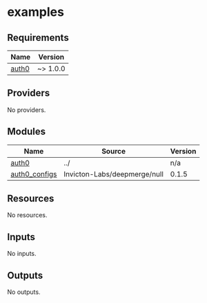 # examples

<!-- BEGINNING OF PRE-COMMIT-TERRAFORM DOCS HOOK -->
## Requirements

| Name | Version |
|------|---------|
| <a name="requirement_auth0"></a> [auth0](#requirement\_auth0) | ~> 1.0.0 |

## Providers

No providers.

## Modules

| Name | Source | Version |
|------|--------|---------|
| <a name="module_auth0"></a> [auth0](#module\_auth0) | ../ | n/a |
| <a name="module_auth0_configs"></a> [auth0\_configs](#module\_auth0\_configs) | Invicton-Labs/deepmerge/null | 0.1.5 |

## Resources

No resources.

## Inputs

No inputs.

## Outputs

No outputs.
<!-- END OF PRE-COMMIT-TERRAFORM DOCS HOOK -->
